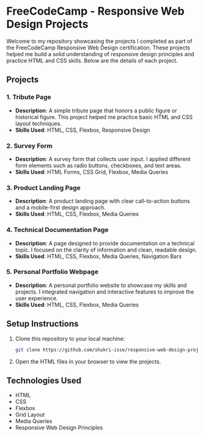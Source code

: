 # FreeCodeCamp - Responsive Web Design Projects

Welcome to my repository showcasing the projects I completed as part of the FreeCodeCamp Responsive Web Design certification. These projects helped me build a solid understanding of responsive design principles and practice HTML and CSS skills. Below are the details of each project.

## Projects

### 1. **Tribute Page**
   - **Description**: A simple tribute page that honors a public figure or historical figure. This project helped me practice basic HTML and CSS layout techniques.
   - **Skills Used**: HTML, CSS, Flexbox, Responsive Design

### 2. **Survey Form**
   - **Description**: A survey form that collects user input. I applied different form elements such as radio buttons, checkboxes, and text areas.
   - **Skills Used**: HTML Forms, CSS Grid, Flexbox, Media Queries

### 3. **Product Landing Page**
   - **Description**: A product landing page with clear call-to-action buttons and a mobile-first design approach.
   - **Skills Used**: HTML, CSS, Flexbox, Media Queries

### 4. **Technical Documentation Page**
   - **Description**: A page designed to provide documentation on a technical topic. I focused on the clarity of information and clean, readable design.
   - **Skills Used**: HTML, CSS, Flexbox, Media Queries, Navigation Bars

### 5. **Personal Portfolio Webpage**
   - **Description**: A personal portfolio website to showcase my skills and projects. I integrated navigation and interactive features to improve the user experience.
   - **Skills Used**: HTML, CSS, Flexbox, Media Queries

## Setup Instructions

1. Clone this repository to your local machine:
   ```bash
   git clone https://github.com/shukri-isse/responsive-web-design-projects.git
2. Open the HTML files in your browser to view the projects.

## Technologies Used
- HTML
- CSS
- Flexbox
- Grid Layout
- Media Queries
- Responsive Web Design Principles
